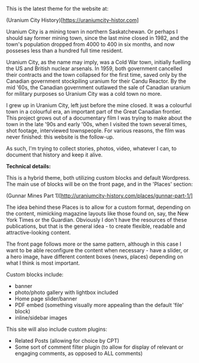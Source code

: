 This is the latest theme for the website at: 

(Uranium City History)[https://uraniumcity-histor.com]

Uranium City is a mining town in northern Saskatchewan. Or perhaps I should say former mining town, since the last mine closed in 1982, and the town's population dropped from 4000 to 400 in six months, and now posseses less than a hundred full time resident. 

Uranium City, as the name may imply, was a Cold War town, initially fuelling the US and British nuclear arsenals. In 1959, both government cancelled their contracts and the town collapsed for the first time, saved only by the Canadian government stockpiling uranium for their Candu Reactor. By the mid '60s, the Canadian government outlawed the sale of Canadian uranium for military purposes so Uranium City was a cold town no more. 

I grew up in Uranium City, left just before the mine closed. It was a colourful town in a colourful era, an important part of the Great Canadian frontier. This project grows out of a documentary film I was trying to make about the town in the late '90s and early '00s, when I visited the town several times, shot footage, interviewed townspeople. For various reasons, the film was never finished: this website is the follow-up. 

As such, I'm trying to collect stories, photos, video, whatever I can, to document that history and keep it alive. 

**Technical details:**

This is a hybrid theme, both utilizing custom blocks and default Wordpress. The main use of blocks will be on the front page, and in the 'Places' section: 

(Gunnar Mines Part 1)[http://uraniumcity-history.com/places/gunnar-part-1/]

The idea behind these Places is to allow for a custom format, depending on the content, mimicking magazine layouts like those found on, say, the New York Times or the Guardian. Obviously I don't have the resources of these publications, but that is the general idea - to create flexible, readable and attractive-looking content. 

The front page follows more or the same pattern, although in this case I want to be able reconfigure the content when necessary - have a slider, or a hero image, have different content boxes (news, places) depending on what I think is most important. 

Custom blocks include: 

- banner
- photo/photo gallery with lightbox included
- Home page slider/banner
- PDF embed (something visually more appealing than the default 'file' block)
- inline/sidebar images

This site will also include custom plugins: 

- Related Posts (allowing for choice by CPT)
- Some sort of comment filter plugin (to allow for display of relevant or engaging comments, as opposed to ALL comments)